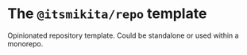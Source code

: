 # The `@itsmikita/repo` template

Opinionated repository template. Could be standalone or used within a monorepo.
